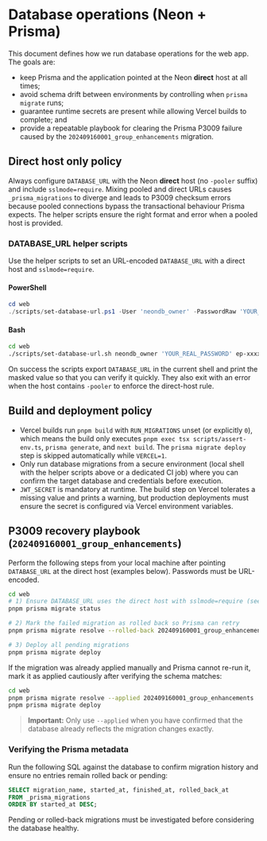 # Database operations (Neon + Prisma)

This document defines how we run database operations for the web app. The goals are:

- keep Prisma and the application pointed at the Neon **direct** host at all times;
- avoid schema drift between environments by controlling when `prisma migrate` runs;
- guarantee runtime secrets are present while allowing Vercel builds to complete; and
- provide a repeatable playbook for clearing the Prisma P3009 failure caused by the `202409160001_group_enhancements` migration.

## Direct host only policy

Always configure `DATABASE_URL` with the Neon **direct** host (no `-pooler` suffix) and include `sslmode=require`. Mixing pooled
and direct URLs causes `_prisma_migrations` to diverge and leads to P3009 checksum errors because pooled connections bypass the
transactional behaviour Prisma expects. The helper scripts ensure the right format and error when a pooled host is provided.

### DATABASE_URL helper scripts

Use the helper scripts to set an URL-encoded `DATABASE_URL` with a direct host and `sslmode=require`.

#### PowerShell

```powershell
cd web
./scripts/set-database-url.ps1 -User 'neondb_owner' -PasswordRaw 'YOUR_REAL_PASSWORD' -Host 'ep-xxxxx.ap-southeast-1.aws.neon.tech' -DbName 'neondb'
```

#### Bash

```bash
cd web
./scripts/set-database-url.sh neondb_owner 'YOUR_REAL_PASSWORD' ep-xxxxx.ap-southeast-1.aws.neon.tech neondb
```

On success the scripts export `DATABASE_URL` in the current shell and print the masked value so that you can verify it quickly.
They also exit with an error when the host contains `-pooler` to enforce the direct-host rule.

## Build and deployment policy

- Vercel builds run `pnpm build` with `RUN_MIGRATIONS` unset (or explicitly `0`), which means the build only executes `pnpm exec tsx scripts/assert-env.ts`, `prisma generate`, and `next build`. The `prisma migrate deploy` step is skipped automatically while `VERCEL=1`.
- Only run database migrations from a secure environment (local shell with the helper scripts above or a dedicated CI job) where you can confirm the target database and credentials before execution.
- `JWT_SECRET` is mandatory at runtime. The build step on Vercel tolerates a missing value and prints a warning, but production deployments must ensure the secret is configured via Vercel environment variables.

## P3009 recovery playbook (`202409160001_group_enhancements`)

Perform the following steps from your local machine after pointing `DATABASE_URL` at the direct host (examples below). Passwords
must be URL-encoded.

```bash
cd web
# 1) Ensure DATABASE_URL uses the direct host with sslmode=require (see scripts above)
pnpm prisma migrate status

# 2) Mark the failed migration as rolled back so Prisma can retry
pnpm prisma migrate resolve --rolled-back 202409160001_group_enhancements

# 3) Deploy all pending migrations
pnpm prisma migrate deploy
```

If the migration was already applied manually and Prisma cannot re-run it, mark it as applied cautiously after verifying the
schema matches:

```bash
cd web
pnpm prisma migrate resolve --applied 202409160001_group_enhancements
pnpm prisma migrate deploy
```

> **Important:** Only use `--applied` when you have confirmed that the database already reflects the migration changes exactly.

### Verifying the Prisma metadata

Run the following SQL against the database to confirm migration history and ensure no entries remain rolled back or pending:

```sql
SELECT migration_name, started_at, finished_at, rolled_back_at
FROM _prisma_migrations
ORDER BY started_at DESC;
```

Pending or rolled-back migrations must be investigated before considering the database healthy.
